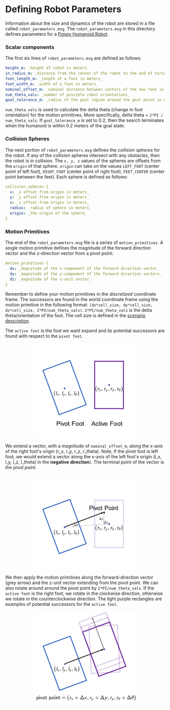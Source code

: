 # Defining Robot Parameters

Information about the size and dynamics of the robot are stored in a file called `robot_parameters.msg`. The `robot_parameters.msg` in this directory defines parameters for a [Poppy Humanoid Robot](https://www.poppy-project.org/en/). 

### Scalar components
The first six lines of `robot_parameters.msg` are defined as follows:
```yaml
height_m: _height of robot in meters_
in_radius_m: _distance from the center of the robot to the end of torso in meters_
foot_length_m: _length of a foot in meters_
foot_width_m: _width of a foot in meters_
nominal_offset_m: _nominal distance between centers of the two feet in meters_
num_theta_vals: _number of possible robot orientations_
goal_tolerance_m: _radius of the goal region around the goal point in meters_
```
`num_theta_vals` is used to calculate the delta theta (change in foot orientation) for the motion primitives. More specifically, delta theta = `2*PI / num_theta_vals`. If `goal_tolerance_m` is set to 0.2, then the search terminates when the humanoid is within 0.2 meters of the goal state. 

### Collision Spheres
The next portion of `robot_parameters.msg` defines the *collision spheres* for the robot. If any of the collision spheres intersect with any obstacles, then the robot is in collision. The `x, y, z` values of the spheres are offsets from the `origin` of that sphere. `origin` can take on the values `LEFT_FOOT` (center point of left foot), `RIGHT_FOOT` (center point of right foot), `FEET_CENTER` (center point between the feet). Each sphere is defined as follows:
```yaml
collision_spheres {
  x: _x offset from origin in meters_
  y: _y offset from origin in meters_
  z: _z offset from origin in meters_
  radius: _radius of sphere in meters_
  origin: _the origin of the sphere_
}

```

### Motion Primitives
The end of the `robot_parameters.msg` file is a series of `motion_primitives`. A single motion primitive defines the magnitude of the forward direction vector and the z-direction vector from a pivot point:
```yaml
motion_primitives {
  dx: _magnitude of the x-component of the forward direction vector_
  dy: _magnitude of the y-component of the forward direction vectorn_
  dz: _magnitude of the z-unit vector_
}
```
Remember to define your motion primitives in the *discretized* coordinate frame. The successors are found in the *world* coordinate frame using the motion primitive in the following format: `(dx*cell_size, dy*cell_size, dz*cell_size, 2*PI/num_theta_vals)`. `2*PI/num_theta_vals` is the delta theta/orientation of the foot. The cell size is defined in the [scenario description](https://github.com/vinitha910/homotopy_guided_footstep_planner/blob/master/src/footstep_planner/python/README.md#creating-test-scenarios).

The `active foot` is the foot we want expand and its potential successors are found with respect to the `pivot foot`. 
<p align="center">
  <img height="300" src="figs/mprim_1.PNG">
</p>

We extend a vector, with a magnitude of `nominal_offset_m`, along the x-axis of the right foot's origin (r_x, r_y, r_z, r_theta). Note, if the pivot foot is left foot, we would extend a vector along the x-axis of the left foot's origin (l_x, l_y, l_z, l_theta) in the **negative direction**). The terminal point of the vector is the *pivot point*.
<p align="center">
  <img height="300" src="figs/mprim_2.PNG">
</p>

We then apply the motion primitives along the forward-direction vector (grey arrow) and the z-unit vector extending from the pivot point. We can also rotate around around the pivot point by `2*PI/num_theta_vals`. If the `active foot` is the right foot, we rotate in the clockwise direction, otherwise we rotate in the counterclockwise direction. The light purple rectangles are examples of potential successors for the `active foot`.
<p align="center">
  <img height="300" src="figs/mprim_3.PNG">
</p>
